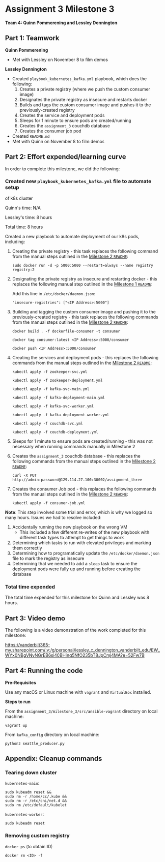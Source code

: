 # Assignment 3 Milestone 3

__Team 4: Quinn Pommerening and Lessley Dennington__

## Part 1: Teamwork

__Quinn Pommerening__
* Met with Lessley on November 8 to film demos

__Lessley Dennington__
* Created `playbook_kubernetes_kafka.yml` playbook, which does the following:
    1. Creates a private registry (where we push the custom consumer
    image)
    0. Designates the private registry as insecure and restarts docker
    0. Builds and tags the custom consumer image and pushes it to the
    previously-created registry
    0. Creates the service and deployment pods
    0. Sleeps for 1 minute to ensure pods are created/running
    0. Creates the `assignment_3` couchdb database
    0. Creates the consumer job pod
* Created `README.md`
* Met with Quinn on November 8 to film demos

## Part 2: Effort expended/learning curve

In order to complete this milestone, we did the following:

### Created new `playbook_kubernetes_kafka.yml` file to automate setup
of k8s cluster

Quinn's time: N/A

Lessley's time: 8 hours

Total time: 8 hours

Created a new playbook to automate deployment of our k8s pods, including:

1. Creating the private registry - this task replaces the following
command from the manual steps outlined in the
[Milestone 2 `README`](../milestone_2/README.md):

    `sudo docker run -d -p 5000:5000 --restart=always --name registry registry:2`

0. Designating the private registry as insecure and restarting docker -
this replaces the following manual step outlined in the
[Milestone 1 `README`](../milestone_1/README.md):

    Add this line in `/etc/docker/daemon.json`:

    `"insecure-registries": ["<IP Address>:5000"]`

0. Building and tagging the custom consumer image and pushing it
to the previously-created registry - this task replaces the following
commands from the manual steps outlined in the
    [Milestone 2 `README`](../milestone_2/README.md):

    `docker build . -f dockerfile-consumer -t consumer`

    `docker tag consumer:latest <IP Address>:5000/consumer`

    `docker push <IP Address>:5000/consumer`

0. Creating the services and deployment pods - this replaces the
following commands from the manual steps outlined in the
[Milestone 2 `README`](../milestone_2/README.md):

    `kubectl apply -f zookeeper-svc.yml`

    `kubectl apply -f zookeeper-deployment.yml`

    `kubectl apply -f kafka-svc-main.yml`

    `kubectl apply -f kafka-deployment-main.yml`

    `kubectl apply -f kafka-svc-worker.yml`

    `kubectl apply -f kafka-deployment-worker.yml`

    `kubectl apply -f couchdb-svc.yml`

    `kubectl apply -f couchdb-deployment.yml`

0. Sleeps for 1 minute to ensure pods are created/running - this was
not necessary when running commands manually in Milestone 2

0. Creates the `assignment_3` couchdb database - this replaces the
following commands from the manual steps outlined in the
[Milestone 2 `README`](../milestone_2/README.md):

    `curl -X PUT http://admin:password@129.114.27.100:30002/assignment_three`

0. Creates the consumer Job pod  - this replaces the following
commands from the manual steps outlined in the
[Milestone 2 `README`](../milestone_2/README.md):

    `kubectl apply -f consumer-job.yml`

__Note__: This step involved some trial and error, which is why we
logged so many hours. Issues we had to resolve included:

1. Accidentally running the new playbook on the wrong VM
    * This included a few different re-writes of the new playbook with
    different task types to attempt to get things to work
2. Determining which tasks to run with elevated privileges and marking
them correctly
3. Determining how to programatically update the
`/etc/docker/daemon.json` file to mark the registry as insecure
4. Determining that we needed to add a `sleep` task to ensure the
deployment pods were fully up and running before creating the database

### Total time expended

The total time expended for this milestone for Quinn and Lessley was 8
hours.

## Part 3: Video demo

The following is a video demonstration of the work completed for this
milestone:

https://vanderbilt365-my.sharepoint.com/:v:/g/personal/lessley_c_dennington_vanderbilt_edu/EW_WYx0NBgVNvNGrEB6si40BHinq5NfO235bT8JpCmj4MA?e=52Fw7B

## Part 4: Running the code

__Pre-Requisites__

Use any macOS or Linux machine with `vagrant` and `VirtualBox` installed.

__Steps to run__

From the `assignment_3/milestone_3/src/ansible-vagrant` directory on
local machine:

`vagrant up`

From `kafka_config` directory on local machine:

`python3 seattle_producer.py`

## Appendix: Cleanup commands

### Tearing down cluster

`kubernetes-main`:

```
sudo kubeadm reset &&
sudo rm -r /home/cc/.kube &&
sudo rm -r /etc/cni/net.d &&
sudo rm /etc/default/kubelet
```

`kubernetes-worker`:

`sudo kubeadm reset`

### Removing custom registry

`docker ps` (to obtain ID)

`docker rm <ID> -f`
